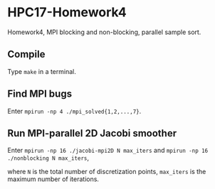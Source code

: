 # HPC17-Homework4
Homework4, MPI blocking and non-blocking, parallel sample sort.

## Compile
Type `make` in a terminal.

## Find MPI bugs

Enter `mpirun -np 4 ./mpi_solved{1,2,...,7}`.

## Run MPI-parallel 2D Jacobi smoother
Enter `mpirun -np 16 ./jacobi-mpi2D N max_iters` and `mpirun -np 16 ./nonblocking N max_iters`,

where `N` is the total number of discretization points, `max_iters` is the maximum number of iterations.
